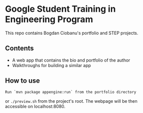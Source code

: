 # Google Student Training in Engineering Program

This repo contains Bogdan Ciobanu's portfolio and STEP projects.

## Contents

- A web app that contains the bio and portfolio of the author
- Walkthroughs for building a similar app

## How to use

    Run `mvn package appengine:run` from the portfolio directory
or `./preview.sh` from the project's root. The webpage will be
then accessible on localhost:8080.
